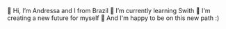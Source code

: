 👋 Hi, I’m Andressa and I from Brazil
🌱 I’m currently learning Swith
🌱 I'm creating a new future for myself
🌱 And I'm happy to be on this new path :)
